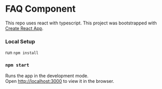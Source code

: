 # FAQ Component
This repo uses react with typescript.
This project was bootstrapped with [Create React App](https://github.com/facebook/create-react-app).

### Local Setup
run `npm install`

### `npm start`

Runs the app in the development mode.\
Open [http://localhost:3000](http://localhost:3000) to view it in the browser.
